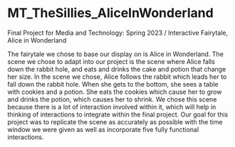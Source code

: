 # MT_TheSillies_AliceInWonderland
Final Project for Media and Technology: Spring 2023 / Interactive Fairytale, Alice in Wonderland

The fairytale we chose to base our display on is Alice in Wonderland. The scene we chose to adapt into our project is the scene where Alice falls down the rabbit hole, and eats and drinks the cake and potion that change her size. In the scene we chose, Alice follows the rabbit which leads her to fall down the rabbit hole. When she gets to the bottom, she sees a table with cookies and a potion. She eats the cookies which cause her to grow and drinks the potion, which causes her to shrink. We chose this scene because there is a lot of interaction involved within it, which will help in thinking of interactions to integrate within the final project. Our goal for this project was to replicate the scene as accurately as possible with the time window we were given as well as incorporate five fully functional interactions.
